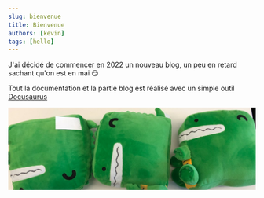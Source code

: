 ```yaml
---
slug: bienvenue
title: Bienvenue
authors: [kevin]
tags: [hello]
---
```


J'ai décidé de commencer en 2022 un nouveau blog, un peu en retard sachant qu'on est en mai 😏

Tout la documentation et la partie blog est réalisé avec un simple outil [Docusaurus](https://docusaurus.io/)

![Docusaurus Plushie](./docusaurus-plushie-banner.jpeg)